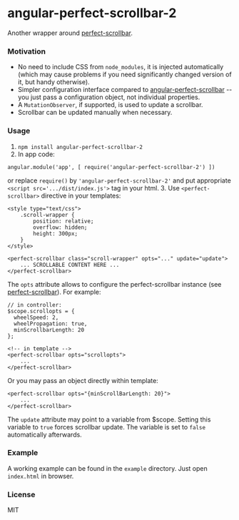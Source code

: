 # angular-perfect-scrollbar-2
Another wrapper around [perfect-scrollbar](https://github.com/noraesae/perfect-scrollbar).

### Motivation
* No need to include CSS from `node_modules`, it is injected automatically
  (which may cause problems if you need significantly changed version of it, but handy otherwise).
* Simpler configuration interface compared to [angular-perfect-scrollbar](https://github.com/itsdrewmiller/angular-perfect-scrollbar)
  -- you just pass a configuration object, not individual properties.
* A `MutationObserver`, if supported, is used to update a scrollbar.
* Scrollbar can be updated manually when necessary.

### Usage
1. `npm install angular-perfect-scrollbar-2`
2. In app code:
  ```
  angular.module('app', [ require('angular-perfect-scrollbar-2') ])
  ```
  or replace `require()` by `'angular-perfect-scrollbar-2'` and put appropriate `<script src='.../dist/index.js'>` tag in your html.
3. Use `<perfect-scrollbar>` directive in your templates:
```
<style type="text/css">
	.scroll-wrapper {
		position: relative;
		overflow: hidden;
		height: 300px;
	}
</style>

<perfect-scrollbar class="scroll-wrapper" opts="..." update="update">
	... SCROLLABLE CONTENT HERE ...
</perfect-scrollbar>
```

The `opts` attribute allows to configure the perfect-scrollbar instance
(see [perfect-scrollbar](https://github.com/noraesae/perfect-scrollbar)).
For example:
```
// in controller:
$scope.scrollopts = {
  wheelSpeed: 2,
  wheelPropagation: true,
  minScrollbarLength: 20
};

<!-- in template -->
<perfect-scrollbar opts="scrollopts">
	...
</perfect-scrollbar>
```

Or you may pass an object directly within template:
```
<perfect-scrollbar opts="{minScrollBarLength: 20}">
	...
</perfect-scrollbar>
```

The `update` attribute may point to a variable from $scope. Setting this variable to
`true` forces scrollbar update. The variable is set to `false` automatically afterwards.

### Example
A working example can be found in the `example` directory. Just open `index.html` in browser.

### License
MIT
